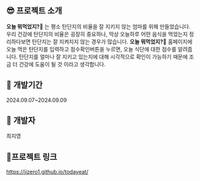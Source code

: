 
## 😎 프로젝트 소개
**오늘 뭐먹었지?🍜** 는 평소 탄단지의 비율을 잘 지키지 않는 엄마를 위해 만들었습니다. 
우리 건강에 탄단지의 비율은 굉장히 중요하나, 막상 오늘하루 어떤 음식을 먹었는지
정리하다보면 탄단지는 잘 지켜지지 않는 경우가 많습니다. 
**오늘 뭐먹었지?🍜** 홈페이지에 오늘 먹은 탄단지를 입력하고 점수확인버튼을 누르면, 오늘 식단에 대한 점수를 알려줍니다. 탄단지를 얼마나 잘 지키고 있는지에 대해 시각적으로 확인이 가능하기 때문에 조금 더 건강에 도움이 될 것 이라고 생각합니다. 

## 🎨 개발기간
2024.09.07~2024.09.09

## 👩 개발자
최지영

## 🎀프로젝트 링크
<https://jizero1.github.io/todayeat/>
